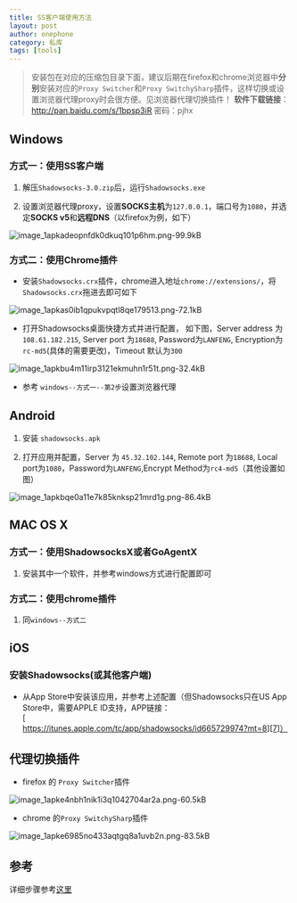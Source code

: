 ```yaml
---
title: SS客户端使用方法
layout: post
author: onephone
category: 私库
tags: [tools]
---
```


> 安装包在对应的压缩包目录下面，建议后期在firefox和chrome浏览器中**分别**安装对应的`Proxy Switcher`和`Proxy SwitchySharp`插件，这样切换或设置浏览器代理proxy时会很方便。见浏览器代理切换插件！
**软件下载链接**：http://pan.baidu.com/s/1bpsp3iR 密码：pjhx

## Windows

### 方式一：使用SS客户端

1. 解压`Shadowsocks-3.0.zip`后，运行`Shadowsocks.exe`

2. 设置浏览器代理proxy，设置**SOCKS主机**为`127.0.0.1`，端口号为`1080`，并选定**SOCKS v5**和**远程DNS**（以firefox为例，如下）

![image_1apkadeopnfdk0dkuq101p6hm.png-99.9kB][3]

### 方式二：使用Chrome插件

- 安装`Shadowsocks.crx`插件，chrome进入地址`chrome://extensions/`，将`Shadowsocks.crx`拖进去即可如下

![image_1apkas0ib1qpukvpqtl8qe179513.png-72.1kB][4]

- 打开Shadowsocks桌面快捷方式并进行配置， 如下图，Server address 为 `108.61.182.215`, Server port 为`18688`, Password为`LANFENG`, Encryption为`rc-md5`(具体的需要更改)，Timeout 默认为`300`

![image_1apkbu4m11irp3121ekmuhn1r51t.png-32.4kB][5]

- 参考 `windows--方式一--第2步`设置浏览器代理


## Android

1. 安装 `shadowsocks.apk`

2. 打开应用并配置，Server 为 `45.32.102.144`, Remote port 为`18688`, Local port为`1080`，Password为`LANFENG`,Encrypt Method为`rc4-md5`（其他设置如图）

![image_1apkbqe0a11e7k85knksp21mrd1g.png-86.4kB][6]


## MAC OS X

### 方式一：使用ShadowsocksX或者GoAgentX

1. 安装其中一个软件，并参考windows方式进行配置即可


### 方式二：使用chrome插件

1. 同`windows--方式二`

## iOS

### 安装Shadowsocks(或其他客户端)

- 从App Store中安装该应用，并参考上述配置（但Shadowsocks只在US App Store中，需要APPLE ID支持，APP链接：[https://itunes.apple.com/tc/app/shadowsocks/id665729974?mt=8][7]）

## 代理切换插件

- firefox 的 `Proxy Switcher`插件

![image_1apke4nbh1nik1i3q1042704ar2a.png-60.5kB][1]

- chrome 的`Proxy SwitchySharp`插件

![image_1apke6985no433aqtgq8a1uvb2n.png-83.5kB][2]

## 参考

详细步骤参考[这里][8]


  [1]: http://static.zybuluo.com/wuzhimang/ze4fhyhi4r845j563ey4ob9u/image_1apke4nbh1nik1i3q1042704ar2a.png
  [2]: http://static.zybuluo.com/wuzhimang/t2hafiilswxoicwpjhpma6ma/image_1apke6985no433aqtgq8a1uvb2n.png
  [3]: http://static.zybuluo.com/wuzhimang/knb0hcbi4qbd1zsgsxyg9qoo/image_1apkadeopnfdk0dkuq101p6hm.png
  [4]: http://static.zybuluo.com/wuzhimang/nhrujl9f66gymlbh448temso/image_1apkas0ib1qpukvpqtl8qe179513.png
  [5]: http://static.zybuluo.com/wuzhimang/ftvem5vi1vrkuobnh4ug1dox/image_1apkbu4m11irp3121ekmuhn1r51t.png
  [6]: http://static.zybuluo.com/wuzhimang/e40z1rlxgfl0j5ieziez3jbc/image_1apkbqe0a11e7k85knksp21mrd1g.png
  [7]: https://itunes.apple.com/tc/app/shadowsocks/id665729974?mt=8
  [8]: https://www.bawagong.com/shadowsocks/
